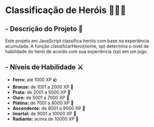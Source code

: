 # Classificação de Heróis 🦸‍♂️✨
## - Descrição do Projeto 📜
Este projeto em JavaScript classifica heróis com base na experiência acumulada. A função classificarHeroi(nome, xp) determina o nível de habilidade do herói de acordo com sua experiência (xp) em um jogo.

## - Níveis de Habilidade ⚔️
- **Ferro:** até 1000 XP 🪨
- **Bronze:** de 1001 a 2000 XP 🥉
- **Prata:** de 2001 a 5000 XP 🥈
- **Ouro:** de 5001 a 7000 XP 🥇
- **Platina:** de 7001 a 8000 XP 💎
- **Ascendente:** de 8001 a 9000 XP 🚀
- **Imortal:** de 9001 a 10000 XP 👑
- **Radiante:** acima de 10000 XP 🌟
